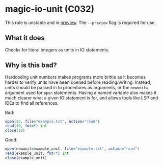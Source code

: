 # magic-io-unit (C032)
This rule is unstable and in [preview](../preview.md). The `--preview` flag is required for use.

## What it does
Checks for literal integers as units in IO statements.

## Why is this bad?
Hardcoding unit numbers makes programs more brittle as it becomes harder to
verify units have been opened before reading/writing. Instead, units should
be passed in to procedures as arguments, or the `newunit=` argument used for
`open` statements. Having a named variable also makes it much clearer what a
given IO statement is for, and allows tools like LSP and IDEs to find all
references.

Bad:
```f90
open(10, file="example.txt", action="read")
read(10, fmt=*) int
close(10)
```

Good:
```f90
open(newunit=example_unit, file="example.txt", action="read")
read(example_unit, fmt=*) int
close(example_unit)
```
